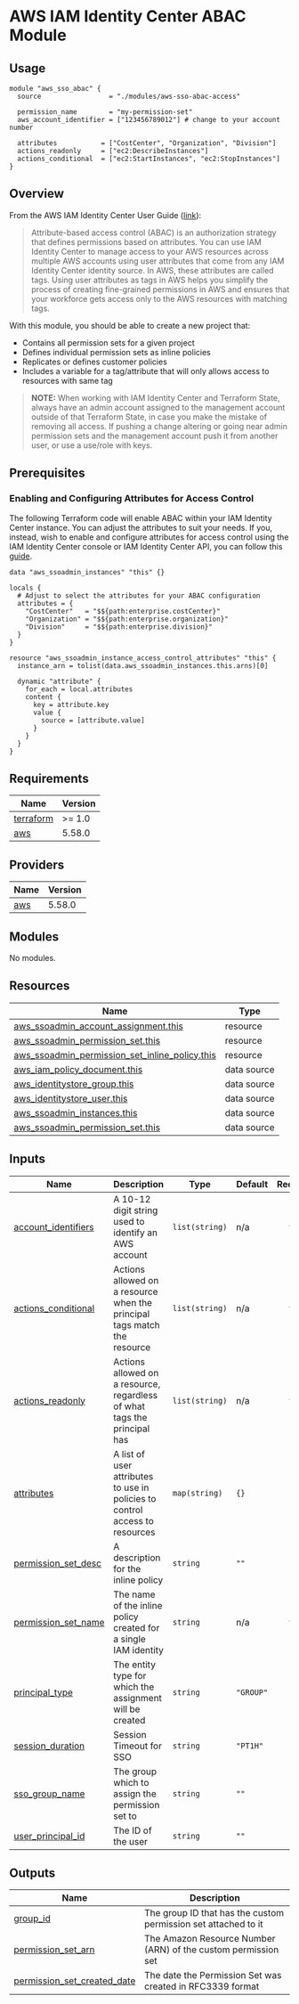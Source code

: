 # AWS IAM Identity Center ABAC Module

## Usage
```hcl
module "aws_sso_abac" {
  source                 = "./modules/aws-sso-abac-access"

  permission_name        = "my-permission-set"
  aws_account_identifier = ["123456789012"] # change to your account number
  
  attributes           = ["CostCenter", "Organization", "Division"]
  actions_readonly     = ["ec2:DescribeInstances"]
  actions_conditional  = ["ec2:StartInstances", "ec2:StopInstances"]
}
```

## Overview
From the AWS IAM Identity Center User Guide ([link](https://docs.aws.amazon.com/singlesignon/latest/userguide/abac.html)): 

> Attribute-based access control (ABAC) is an authorization strategy that defines permissions based on attributes. 
> You can use IAM Identity Center to manage access to your AWS resources across multiple AWS accounts using user 
> attributes that come from any IAM Identity Center identity source. In AWS, these attributes are called tags. 
> Using user attributes as tags in AWS helps you simplify the process of creating fine-grained permissions in 
> AWS and ensures that your workforce gets access only to the AWS resources with matching tags.

With this module, you should be able to create a new project that:
* Contains all permission sets for a given project
* Defines individual permission sets as inline policies
* Replicates or defines customer policies
* Includes a variable for a tag/attribute that will only allows access to resources with same tag

<!-- ## Considerations
* Customise inline policies to attach to users or groups and filter through them.
* Implement ABAC in other services and resources:
    * Resources like EC2 instances. Could potentially try an S3 bucket again.
    * Automate that process for creating and applying the role. 
    * Tag the roles and users.
* Check if actions could be a wildcard or if you have to specify the actions.
For example, could you use `[*]` instead of something like `ec2:ListInstances`.
* Check if roles have to be given tags manually or if they can be automatically
applied whenever a new SSO instance is given. -->

> **NOTE:**
> When working with IAM Identity Center and Terraform State, always have an admin account 
> assigned to the management account outside of that Terraform State, in case you
> make the mistake of removing all access. If pushing a change altering or 
> going near admin permission sets and the management account push it from 
> another user, or use a use/role with keys.

## Prerequisites
### Enabling and Configuring Attributes for Access Control
The following Terraform code will enable ABAC within your IAM Identity Center instance. You can adjust 
the attributes to suit your needs. If you, instead, wish to enable and configure attributes for 
access control using the IAM Identity Center console or IAM Identity Center API, you can follow 
this [guide](https://docs.aws.amazon.com/singlesignon/latest/userguide/configure-abac.html).

```hcl
data "aws_ssoadmin_instances" "this" {}

locals {
  # Adjust to select the attributes for your ABAC configuration
  attributes = {
    "CostCenter"   = "$${path:enterprise.costCenter}"
    "Organization" = "$${path:enterprise.organization}"
    "Division"     = "$${path:enterprise.division}"
  }
}

resource "aws_ssoadmin_instance_access_control_attributes" "this" {
  instance_arn = tolist(data.aws_ssoadmin_instances.this.arns)[0]

  dynamic "attribute" {
    for_each = local.attributes
    content {
      key = attribute.key
      value {
        source = [attribute.value]
      }
    }
  }
}
```

<!-- BEGIN_TF_DOCS -->
## Requirements

| Name | Version |
|------|---------|
| <a name="requirement_terraform"></a> [terraform](#requirement\_terraform) | >= 1.0 |
| <a name="requirement_aws"></a> [aws](#requirement\_aws) | 5.58.0 |

## Providers

| Name | Version |
|------|---------|
| <a name="provider_aws"></a> [aws](#provider\_aws) | 5.58.0 |

## Modules

No modules.

## Resources

| Name | Type |
|------|------|
| [aws_ssoadmin_account_assignment.this](https://registry.terraform.io/providers/hashicorp/aws/5.58.0/docs/resources/ssoadmin_account_assignment) | resource |
| [aws_ssoadmin_permission_set.this](https://registry.terraform.io/providers/hashicorp/aws/5.58.0/docs/resources/ssoadmin_permission_set) | resource |
| [aws_ssoadmin_permission_set_inline_policy.this](https://registry.terraform.io/providers/hashicorp/aws/5.58.0/docs/resources/ssoadmin_permission_set_inline_policy) | resource |
| [aws_iam_policy_document.this](https://registry.terraform.io/providers/hashicorp/aws/5.58.0/docs/data-sources/iam_policy_document) | data source |
| [aws_identitystore_group.this](https://registry.terraform.io/providers/hashicorp/aws/5.58.0/docs/data-sources/identitystore_group) | data source |
| [aws_identitystore_user.this](https://registry.terraform.io/providers/hashicorp/aws/5.58.0/docs/data-sources/identitystore_user) | data source |
| [aws_ssoadmin_instances.this](https://registry.terraform.io/providers/hashicorp/aws/5.58.0/docs/data-sources/ssoadmin_instances) | data source |
| [aws_ssoadmin_permission_set.this](https://registry.terraform.io/providers/hashicorp/aws/5.58.0/docs/data-sources/ssoadmin_permission_set) | data source |

## Inputs

| Name | Description | Type | Default | Required |
|------|-------------|------|---------|:--------:|
| <a name="input_account_identifiers"></a> [account\_identifiers](#input\_account\_identifiers) | A 10-12 digit string used to identify an AWS account | `list(string)` | n/a | yes |
| <a name="input_actions_conditional"></a> [actions\_conditional](#input\_actions\_conditional) | Actions allowed on a resource when the principal tags match the resource | `list(string)` | n/a | yes |
| <a name="input_actions_readonly"></a> [actions\_readonly](#input\_actions\_readonly) | Actions allowed on a resource, regardless of what tags the principal has | `list(string)` | n/a | yes |
| <a name="input_attributes"></a> [attributes](#input\_attributes) | A list of user attributes to use in policies to control access to resources | `map(string)` | `{}` | no |
| <a name="input_permission_set_desc"></a> [permission\_set\_desc](#input\_permission\_set\_desc) | A description for the inline policy | `string` | `""` | no |
| <a name="input_permission_set_name"></a> [permission\_set\_name](#input\_permission\_set\_name) | The name of the inline policy created for a single IAM identity | `string` | n/a | yes |
| <a name="input_principal_type"></a> [principal\_type](#input\_principal\_type) | The entity type for which the assignment will be created | `string` | `"GROUP"` | no |
| <a name="input_session_duration"></a> [session\_duration](#input\_session\_duration) | Session Timeout for SSO | `string` | `"PT1H"` | no |
| <a name="input_sso_group_name"></a> [sso\_group\_name](#input\_sso\_group\_name) | The group which to assign the permission set to | `string` | `""` | no |
| <a name="input_user_principal_id"></a> [user\_principal\_id](#input\_user\_principal\_id) | The ID of the user | `string` | `""` | no |

## Outputs

| Name | Description |
|------|-------------|
| <a name="output_group_id"></a> [group\_id](#output\_group\_id) | The group ID that has the custom permission set attached to it |
| <a name="output_permission_set_arn"></a> [permission\_set\_arn](#output\_permission\_set\_arn) | The Amazon Resource Number (ARN) of the custom permission set |
| <a name="output_permission_set_created_date"></a> [permission\_set\_created\_date](#output\_permission\_set\_created\_date) | The date the Permission Set was created in RFC3339 format |
<!-- END_TF_DOCS -->